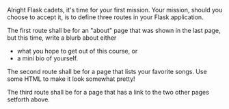 Alright Flask cadets, it's time for your first mission. Your mission, should you choose to accept it, is to define three routes in your Flask application.

The first route shall be for an "about" page that was shown in the last page, but this time, write a blurb about either
- what you hope to get out of this course, or
- a mini bio of yourself.

The second route shall be for a page that lists your favorite songs. Use some HTML to make it look somewhat pretty!

The third route shall be for a page that has a link to the two other pages setforth above.